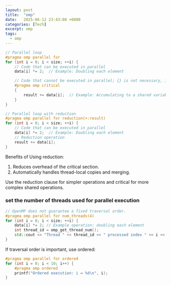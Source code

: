 ```yaml
---
layout: post
title:  "omp"
date:   2025-06-12 23:43:08 +0800
categories: [Tech]
excerpt: omp
tags:
  - omp
---
```


```C++
// Parallel loop
#pragma omp parallel for
for (int i = 0; i < size; ++i) {
    // Code that can be executed in parallel
    data[i] *= 2;  // Example: Doubling each element

    // Code that cannot be executed in parallel; {} is not necessary, it's used to improve readability and avoid unintended behavior.
    #pragma omp critical
    {
        result += data[i];  // Example: Accumulating to a shared variable
    }
}
```

```C++
// Parallel loop with reduction
#pragma omp parallel for reduction(+:result)
for (int i = 0; i < size; ++i) {
    // Code that can be executed in parallel
    data[i] *= 2;  // Example: Doubling each element
    // Reduction operation
    result += data[i];
}
```

Benefits of Using reduction:

1. Reduces overhead of the critical section.
2. Automatically handles thread-local copies and merging.

Use the reduction clause for simpler operations and critical for more complex shared operations.

### set the number of threads used for parallel execution

```C++
// OpenMP does not guarantee a fixed traversal order.
#pragma omp parallel for num_threads(4)
for (int i = 0; i < size; ++i) {
    data[i] *= 2; // Example operation: doubling each element
    int thread_id = omp_get_thread_num();
    std::cout << "Thread " << thread_id << " processed index " << i << "\n";
}
```

If traversal order is important, use ordered:

```c++
#pragma omp parallel for ordered
for (int i = 0; i < 10; i++) {
    #pragma omp ordered
    printf("Ordered execution: i = %d\n", i);
}
```
